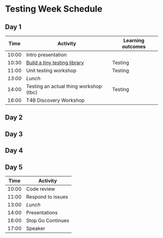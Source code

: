 # Testing Week Schedule

## Day 1

| Time    | Activity                                    | Learning outcomes |
| ------- | ------------------------------------------- | ----------------- |
| 10:00   | Intro presentation                          |                   |
| 10:30   | [Build a tiny testing library](testing-lib) | Testing           |
| 11:00   | Unit testing workshop                       | Testing           |
| _13:00_ | _Lunch_                                     |                   |
| 14:00   | Testing an actual thing workshop (tbc)      | Testing           |
| 16:00   | T4B Discovery Workshop                      |                   |

[testing-lib]: https://github.com/oliverjam/learn-testing/

## Day 2

## Day 3

## Day 4

## Day 5

| Time  | Activity          |
| ----- | ----------------- |
| 10:00 | Code review       |
| 11:00 | Respond to issues |
| 13:00 | _Lunch_           |
| 14:00 | Presentations     |
| 16:00 | Stop Go Continues |
| 17:00 | Speaker           |

